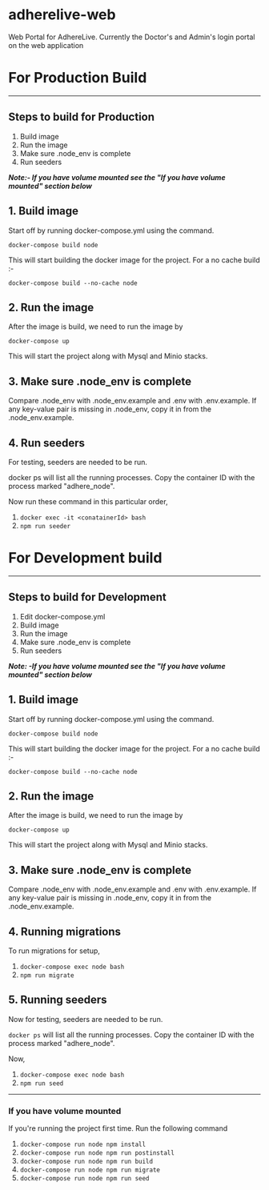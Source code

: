 # adherelive-web

Web Portal for AdhereLive. Currently the Doctor's and Admin's login portal on the web application

# For Production Build

---

## Steps to build for Production

1. Build image
2. Run the image
3. Make sure .node_env is complete
4. Run seeders

**_Note:- If you have volume mounted see the "If you have volume mounted" section below_**

## 1. Build image

Start off by running docker-compose.yml using the command.

`docker-compose build node`

This will start building the docker image for the project. For a no cache build :-

`docker-compose build --no-cache node`

## 2. Run the image

After the image is build, we need to run the image by

`docker-compose up`

This will start the project along with Mysql and Minio stacks.

## 3. Make sure .node_env is complete

Compare .node_env with .node_env.example and .env with .env.example. If any key-value pair is missing in .node_env, copy
it in from the .node_env.example.

## 4. Run seeders

For testing, seeders are needed to be run.

docker ps will list all the running processes. Copy the container ID with the process marked "adhere_node".

Now run these command in this particular order,

1. `docker exec -it <conatainerId> bash`
2. `npm run seeder`

# For Development build

---

## Steps to build for Development

1. Edit docker-compose.yml
2. Build image
3. Run the image
4. Make sure .node_env is complete
5. Run seeders

**_Note: -If you have volume mounted see the "If you have volume mounted" section below_**

## 1. Build image

Start off by running docker-compose.yml using the command.

`docker-compose build node`

This will start building the docker image for the project. For a no cache build :-

`docker-compose build --no-cache node`

## 2. Run the image

After the image is build, we need to run the image by

`docker-compose up`

This will start the project along with Mysql and Minio stacks.

## 3. Make sure .node_env is complete

Compare .node_env with .node_env.example and .env with .env.example. If any key-value pair is missing in .node_env, copy
it in from the .node_env.example.

## 4. Running migrations

To run migrations for setup,

1. `docker-compose exec node bash`
2. `npm run migrate`

## 5. Running seeders

Now for testing, seeders are needed to be run.

`docker ps` will list all the running processes. Copy the container ID with the process marked "adhere_node".

Now,

1. `docker-compose exec node bash`
2. `npm run seed`

---

### If you have volume mounted

If you're running the project first time. Run the following command

1. `docker-compose run node npm install`
2. `docker-compose run node npm run postinstall`
3. `docker-compose run node npm run build`
4. `docker-compose run node npm run migrate`
5. `docker-compose run node npm run seed`
